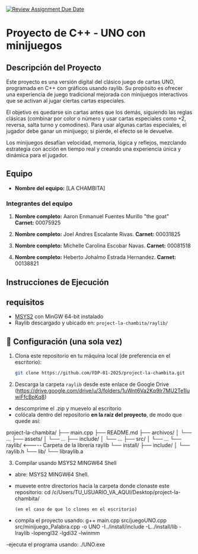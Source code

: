 [![Review Assignment Due Date](https://classroom.github.com/assets/deadline-readme-button-22041afd0340ce965d47ae6ef1cefeee28c7c493a6346c4f15d667ab976d596c.svg)](https://classroom.github.com/a/mi1WNrHU)
# Proyecto de C++ - UNO con minijuegos

## Descripción del Proyecto
Este proyecto es una versión digital del clásico juego de cartas UNO, programada en C++ con gráficos usando raylib. Su propósito es ofrecer una experiencia de juego tradicional mejorada con minijuegos interactivos que se activan al jugar ciertas cartas especiales.

El objetivo es quedarse sin cartas antes que los demás, siguiendo las reglas clásicas (combinar por color o número y usar cartas especiales como +2, reversa, salta turno y comodines). Para usar algunas cartas especiales, el jugador debe ganar un minijuego; si pierde, el efecto se le devuelve.

Los minijuegos desafían velocidad, memoria, lógica y reflejos, mezclando estrategia con acción en tiempo real y creando una experiencia única y dinámica para el jugador.

## Equipo

- **Nombre del equipo:** [LA CHAMBITA]

### Integrantes del equipo

1. **Nombre completo:** Aaron Enmanuel Fuentes Murillo "the goat"  
   **Carnet:** 00075925

2. **Nombre completo:** Joel Andres Escalante Rivas.
   **Carnet:** 00031825

4. **Nombre completo:** Michelle Carolina Escobar Navas.
   **Carnet:** 00081518
5. **Nombre completo:** Heberto Johalmo Estrada Hernandez.
   **Carnet:** 00138821

## Instrucciones de Ejecución

## requisitos
- [MSYS2](https://www.msys2.org/) con MinGW 64-bit instalado
- Raylib descargado y ubicado en: `project-la-chambita/raylib/`

## 🔧 Configuración (una sola vez)

1. Clona este repositorio en tu máquina local (de preferencia en el escritorio):
   ```bash
   git clone https://github.com/FDP-01-2025/project-la-chambita.git

2. Descarga la carpeta `raylib` desde este enlace de Google Drive
(https://drive.google.com/drive/u/3/folders/1uWnt6Va2Kp9Ir7MU2Te1IuwiFfcBpKq8)

- descomprime el .zip y muevelo al escritorio
- colócala dentro del repositorio **en la raíz del proyecto**, de modo que quede así:

project-la-chambita/
├── main.cpp
├── README.md
├── archivos/
│   └── ...
├── assets/
│   └── ...
├── include/
│   └── ...
├── src/
│   └── ...
└── raylib/                <----- Carpeta de la librería raylib
    └── install/
        ├── include/
        │   └── raylib.h
        └── lib/
            └── libraylib.a

3. Compilar usando MSYS2 MINGW64 Shell

- abre: MSYS2 MINGW64 Shell.
- muevete entre directorios hacia la carpeta donde clonaste este repositorio:
      cd /c/Users/TU_USUARIO_VA_AQUI/Desktop/project-la-chambita/

      (en el caso de que lo clones en el escritorio)

- compila el proyecto usando:
g++ main.cpp src/juegoUNO.cpp src/minijuego_Palabra.cpp -o UNO -I../install/include -L../install/lib -lraylib -lopengl32 -lgdi32 -lwinmm
 
-ejecuta el programa usando:
./UNO.exe
